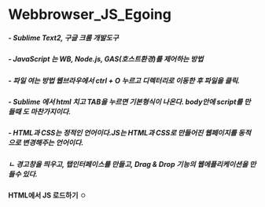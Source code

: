 # Webbrowser_JS_Egoing 
##### - Sublime Text2, 구글 크롬 개발도구 
##### - JavaScript 는 WB, Node.js, GAS(호스트환경)를 제어하는 방법
##### - 파일 여는 방법 웹브라우에서 ctrl + O 누르고 디렉터리로 이동한 후 파일을 클릭.
##### - Sublime 에서 html 치고 TAB을 누르면 기본형식이 나온다. body안에 script를 만들때 도 마찬가지이다.
##### - HTML과 CSS는 정적인 언어이다.JS는 HTML과 CSS로 만들어진 웹페이지를 동적으로 변경해주는 언어이다. 
##### ㄴ 경고창을 띄우고, 탭인터페이스를 만들고, Drag & Drop 기능의 웹에플리케이션을 만들수 있다. 

**HTML에서 JS 로드하기**
ㅇ
